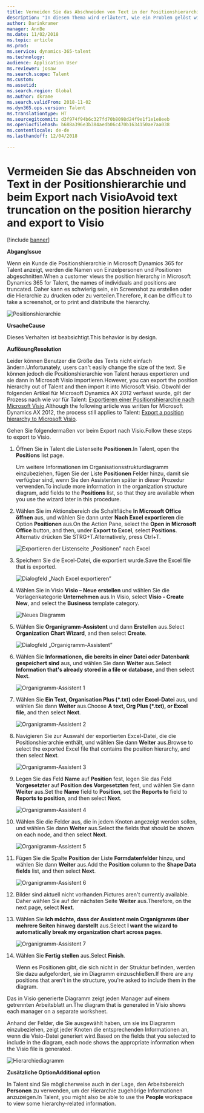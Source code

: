 ```yaml
---
title: Vermeiden Sie das Abschneiden von Text in der Positionshierarchie und beim Export nach Visio
description: "In diesem Thema wird erläutert, wie ein Problem gelöst wird, bei dem Namen von Einzelpersonen und Positionen abgeschnitten werden, wenn Kunden die Positionshierarchie in Microsoft Dynamics 365 for Talent anzeigen. Das Abschneiden von Text erschwert das Erstellen von Screenshots oder das Drucken der Hierarchie."
author: Darinkramer
manager: AnnBe
ms.date: 11/02/2018
ms.topic: article
ms.prod: 
ms.service: dynamics-365-talent
ms.technology: 
audience: Application User
ms.reviewer: josaw
ms.search.scope: Talent
ms.custom: 
ms.assetid: 
ms.search.region: Global
ms.author: dkrame
ms.search.validFrom: 2018-11-02
ms.dyn365.ops.version: Talent
ms.translationtype: HT
ms.sourcegitcommit: d3f974f94b6c327fd70b8098d24f9e1f1e1e8eeb
ms.openlocfilehash: b688a396e3b384aedb06c470b1634150ae7aa038
ms.contentlocale: de-de
ms.lasthandoff: 12/04/2018

---
```


# <a name="avoid-text-truncation-on-the-position-hierarchy-and-export-to-visio"></a><span data-ttu-id="3eeb6-104">Vermeiden Sie das Abschneiden von Text in der Positionshierarchie und beim Export nach Visio</span><span class="sxs-lookup"><span data-stu-id="3eeb6-104">Avoid text truncation on the position hierarchy and export to Visio</span></span>

[!include [banner](includes/banner.md)]

<span data-ttu-id="3eeb6-105">**Abgang**</span><span class="sxs-lookup"><span data-stu-id="3eeb6-105">**Issue**</span></span>

<span data-ttu-id="3eeb6-106">Wenn ein Kunde die Positionshierarchie in Microsoft Dynamics 365 for Talent anzeigt, werden die Namen von Einzelpersonen und Positionen abgeschnitten.</span><span class="sxs-lookup"><span data-stu-id="3eeb6-106">When a customer views the position hierarchy in Microsoft Dynamics 365 for Talent, the names of individuals and positions are truncated.</span></span> <span data-ttu-id="3eeb6-107">Daher kann es schwierig sein, ein Screenshot zu erstellen oder die Hierarchie zu drucken oder zu verteilen.</span><span class="sxs-lookup"><span data-stu-id="3eeb6-107">Therefore, it can be difficult to take a screenshot, or to print and distribute the hierarchy.</span></span>

![Positionshierarchie](media/position-h.png)

<span data-ttu-id="3eeb6-109">**Ursache**</span><span class="sxs-lookup"><span data-stu-id="3eeb6-109">**Cause**</span></span>

<span data-ttu-id="3eeb6-110">Dieses Verhalten ist beabsichtigt.</span><span class="sxs-lookup"><span data-stu-id="3eeb6-110">This behavior is by design.</span></span>

<span data-ttu-id="3eeb6-111">**Auflösung**</span><span class="sxs-lookup"><span data-stu-id="3eeb6-111">**Resolution**</span></span>

<span data-ttu-id="3eeb6-112">Leider können Benutzer die Größe des Texts nicht einfach ändern.</span><span class="sxs-lookup"><span data-stu-id="3eeb6-112">Unfortunately, users can't easily change the size of the text.</span></span> <span data-ttu-id="3eeb6-113">Sie können jedoch die Positionshierarchie von Talent heraus exportieren und sie dann in Microsoft Visio importieren.</span><span class="sxs-lookup"><span data-stu-id="3eeb6-113">However, you can export the position hierarchy out of Talent and then import it into Microsoft Visio.</span></span> <span data-ttu-id="3eeb6-114">Obwohl der folgenden Artikel für Microsoft Dynamics AX 2012 verfasst wurde, gilt der Prozess nach wie vor für Talent: [Exportieren einer Positionshierarchie nach Microsoft Visio](https://docs.microsoft.com/en-us/dynamicsax-2012/appuser-itpro/export-a-position-hierarchy-to-microsoft-visio).</span><span class="sxs-lookup"><span data-stu-id="3eeb6-114">Although the following article was written for Microsoft Dynamics AX 2012, the process still applies to Talent: [Export a position hierarchy to Microsoft Visio](https://docs.microsoft.com/en-us/dynamicsax-2012/appuser-itpro/export-a-position-hierarchy-to-microsoft-visio).</span></span>

<span data-ttu-id="3eeb6-115">Gehen Sie folgendermaßen vor beim Export nach Visio.</span><span class="sxs-lookup"><span data-stu-id="3eeb6-115">Follow these steps to export to Visio.</span></span>

1. <span data-ttu-id="3eeb6-116">Öffnen Sie in Talent die Listenseite **Positionen**.</span><span class="sxs-lookup"><span data-stu-id="3eeb6-116">In Talent, open the **Positions** list page.</span></span>

    <span data-ttu-id="3eeb6-117">Um weitere Informationen im Organisationsstrukturdiagramm einzubeziehen, fügen Sie der Liste **Positionen** Felder hinzu, damit sie verfügbar sind, wenn Sie den Assistenten später in dieser Prozedur verwenden.</span><span class="sxs-lookup"><span data-stu-id="3eeb6-117">To include more information in the organization structure diagram, add fields to the **Positions** list, so that they are available when you use the wizard later in this procedure.</span></span>

2. <span data-ttu-id="3eeb6-118">Wählen Sie im Aktionsbereich die Schaltfläche **In Microsoft Office öffnen** aus, und wählen Sie dann unter **Nach Excel exportieren** die Option **Positionen** aus.</span><span class="sxs-lookup"><span data-stu-id="3eeb6-118">On the Action Pane, select the **Open in Microsoft Office** button, and then, under **Export to Excel**, select **Positions**.</span></span> <span data-ttu-id="3eeb6-119">Alternativ drücken Sie STRG+T.</span><span class="sxs-lookup"><span data-stu-id="3eeb6-119">Alternatively, press Ctrl+T.</span></span>

    ![Exportieren der Listenseite „Positionen” nach Excel](media/org-admin.png)

3. <span data-ttu-id="3eeb6-121">Speichern Sie die Excel-Datei, die exportiert wurde.</span><span class="sxs-lookup"><span data-stu-id="3eeb6-121">Save the Excel file that is exported.</span></span>

    ![Dialogfeld „Nach Excel exportieren”](media/export-excel.png)

4. <span data-ttu-id="3eeb6-123">Wählen Sie in Visio **Visio – Neue erstellen** und wählen Sie die Vorlagenkategorie **Unternehmen** aus.</span><span class="sxs-lookup"><span data-stu-id="3eeb6-123">In Visio, select **Visio - Create New**, and select the **Business** template category.</span></span>

    ![Neues Diagramm](media/new.png)

5. <span data-ttu-id="3eeb6-125">Wählen Sie **Organigramm-Assistent** und dann **Erstellen** aus.</span><span class="sxs-lookup"><span data-stu-id="3eeb6-125">Select **Organization Chart Wizard**, and then select **Create**.</span></span>

    ![Dialogfeld „Organigramm-Assistent”](media/orgchart-wizard.png)

6. <span data-ttu-id="3eeb6-127">Wählen Sie **Informationen, die bereits in einer Datei oder Datenbank gespeichert sind** aus, und wählen Sie dann **Weiter** aus.</span><span class="sxs-lookup"><span data-stu-id="3eeb6-127">Select **Information that's already stored in a file or database**, and then select **Next**.</span></span>

    ![Organigramm-Assistent 1](media/orgchart-wizard7.png)

7. <span data-ttu-id="3eeb6-129">Wählen Sie **Ein Text, Organisation Plus (\*.txt) oder Excel-Datei** aus, und wählen Sie dann **Weiter** aus.</span><span class="sxs-lookup"><span data-stu-id="3eeb6-129">Choose **A text, Org Plus (\*.txt), or Excel file**, and then select **Next**.</span></span>

    ![Organigramm-Assistent 2](media/orgchart-wizard3.png)

8. <span data-ttu-id="3eeb6-131">Navigieren Sie zur Auswahl der exportierten Excel-Datei, die die Positionshierarchie enthält, und wählen Sie dann **Weiter** aus.</span><span class="sxs-lookup"><span data-stu-id="3eeb6-131">Browse to select the exported Excel file that contains the position hierarchy, and then select **Next**.</span></span>

    ![Organigramm-Assistent 3](media/orgchart-wizard2.png)

9. <span data-ttu-id="3eeb6-133">Legen Sie das Feld **Name** auf **Position** fest, legen Sie das Feld **Vorgesetzter** auf **Position des Vorgesetzten** fest, und wählen Sie dann **Weiter** aus.</span><span class="sxs-lookup"><span data-stu-id="3eeb6-133">Set the **Name** field to **Position**, set the **Reports to** field to **Reports to position**, and then select **Next**.</span></span>

    ![Organigramm-Assistent 4](media/orgchart-wizard1.png)

10. <span data-ttu-id="3eeb6-135">Wählen Sie die Felder aus, die in jedem Knoten angezeigt werden sollen, und wählen Sie dann **Weiter** aus.</span><span class="sxs-lookup"><span data-stu-id="3eeb6-135">Select the fields that should be shown on each node, and then select **Next**.</span></span>

    ![Organigramm-Assistent 5](media/orgchart-wizard5.png)

11. <span data-ttu-id="3eeb6-137">Fügen Sie die Spalte **Position** der Liste **Formdatenfelder** hinzu, und wählen Sie dann **Weiter** aus.</span><span class="sxs-lookup"><span data-stu-id="3eeb6-137">Add the **Position** column to the **Shape Data fields** list, and then select **Next**.</span></span>

    ![Organigramm-Assistent 6](media/orgchart-wizard6.png)

12. <span data-ttu-id="3eeb6-139">Bilder sind aktuell nicht vorhanden.</span><span class="sxs-lookup"><span data-stu-id="3eeb6-139">Pictures aren't currently available.</span></span> <span data-ttu-id="3eeb6-140">Daher wählen Sie auf der nächsten Seite **Weiter** aus.</span><span class="sxs-lookup"><span data-stu-id="3eeb6-140">Therefore, on the next page, select **Next**.</span></span>
13. <span data-ttu-id="3eeb6-141">Wählen Sie **Ich möchte, dass der Assistent mein Organigramm über mehrere Seiten hinweg darstellt** aus.</span><span class="sxs-lookup"><span data-stu-id="3eeb6-141">Select **I want the wizard to automatically break my organization chart across pages**.</span></span>

    ![Organigramm-Assistent 7](media/orgchart-wizard4.png)

14. <span data-ttu-id="3eeb6-143">Wählen Sie **Fertig stellen** aus.</span><span class="sxs-lookup"><span data-stu-id="3eeb6-143">Select **Finish**.</span></span>

    <span data-ttu-id="3eeb6-144">Wenn es Positionen gibt, die sich nicht in der Struktur befinden, werden Sie dazu aufgefordert, sie im Diagramm einzuschließen.</span><span class="sxs-lookup"><span data-stu-id="3eeb6-144">If there are any positions that aren't in the structure, you're asked to include them in the diagram.</span></span>

<span data-ttu-id="3eeb6-145">Das in Visio generierte Diagramm zeigt jeden Manager auf einem getrennten Arbeitsblatt an.</span><span class="sxs-lookup"><span data-stu-id="3eeb6-145">The diagram that is generated in Visio shows each manager on a separate worksheet.</span></span>

<span data-ttu-id="3eeb6-146">Anhand der Felder, die Sie ausgewählt haben, um sie ins Diagramm einzubeziehen, zeigt jeder Knoten die entsprechenden Informationen an, wenn die Visio-Datei generiert wird.</span><span class="sxs-lookup"><span data-stu-id="3eeb6-146">Based on the fields that you selected to include in the diagram, each node shows the appropriate information when the Visio file is generated.</span></span>

![Hierarchiediagramm](media/hierarchy.png)

<span data-ttu-id="3eeb6-148">**Zusätzliche Option**</span><span class="sxs-lookup"><span data-stu-id="3eeb6-148">**Additional option**</span></span>

<span data-ttu-id="3eeb6-149">In Talent sind Sie möglicherweise auch in der Lage, den Arbeitsbereich **Personen** zu verwenden, um der Hierarchie zugehörige Informationen anzuzeigen.</span><span class="sxs-lookup"><span data-stu-id="3eeb6-149">In Talent, you might also be able to use the **People** workspace to view some hierarchy-related information.</span></span>

